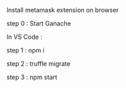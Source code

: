 Install metamask extension on browser

step 0 : Start Ganache 

In VS Code :

step 1 : npm i

step 2 : truffle migrate

step 3 : npm start
